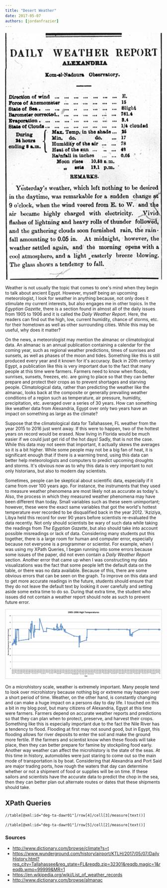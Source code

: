 ```yaml
---
title: "Desert Weather"
date: 2017-05-07
authors: [jordanfrazier]
---
```

![frazier-dailyweatherreport](frazier-dailyweatherreport.png)

Weather is not usually the topic that comes to one's mind when they begin to talk about ancient Egypt. However, myself being an upcoming meteorologist, I look for weather in anything because, not only does it stimulate my current interests, but also engages me in other topics. In the _Egyptian Gazette_, there is a section found in almost all of the daily issues from 1905 to 1906 and it is called the _Daily Weather Report_. Here, the readers can find out the high, low, current humidity, chance of storms, etc. for their hometown as well as other surrounding cities. While this may be useful, why does it matter?

On the news, a meteorologist may mention the almanac or climatological data. An almanac is an annual publication containing a calendar for the coming year, such as regional weather predictions, times of sunrises and sunsets, as well as phases of the moon and tides. Something like this is still produced every year and it known for it's accuracy. Back in 20th century Egypt, a publication like this is very important due to the fact that many people at this time were farmers. Farmers need to know when floods, sunrises, sunsets, freezes, etc. are going to place so that they can better prepare and protect their crops as to prevent shortages and starving people. Climatological data, rather than predicting the weather like the almanac, looks back at the composite or generally prevailing weather conditions of a region such as temperature, air pressure, humidity, precipitation, etc. averaged over a series of 30 years. How can something like weather data from Alexandria, Egypt over only two years have an impact on something as large as the climate?

Suppose that the climatological data for Tallahassee, FL weather from the year 2015 to 2016 just went away. If this were to happen, two of the hottest years on record would be erased. Now living in Florida would be much easier if we could just get rid of the hot days! Sadly, that is not the case. While this data may not seem that important, it actually skews the averages so it is a bit higher. While some people may not be a big fan of heat, it is significant enough that if there is a warming trend, using this data can better help meteorologists and computers to predict upcoming droughts and storms. It's obvious now as to why this data is very important to not only historians, but also to modern day scientists.

Sometimes, people can be skeptical about scientific data, especially if it came from over 100 years ago. For instance, the instruments that they used to measure weather phenomena are most likely not as accurate as today's. Also, the process in which they measured weather phenomena may have been different than today. Small variables such as these seem unimportant; however, these were the exact same variables that got the world's hottest temperature ever recorded to be disqualified back in the year 2012. 'Aziziya, Libya held this record for over 90 years before scientists re-evaluated the data recently. Not only should scientists be wary of such data while taking the readings from _The Egyptian Gazette_, but also should take into account possible misreadings or lack of data. Considering many students put this together, there is a large room for human and computer error, especially because not everyone is a programmer or scientist. For example, when I was using my XPath Queries, I began running into some errors because some issues of the paper, did not even contain a _Daily Weather Report_ section. Another error that came up when I was constructing my data visualizations was the fact that some people left the default data on the table, or there was no data available. Because of this, there are some obvious errors that can be seen on the graph. To improve on this data and to get more accurate readings in the future, students should ensure that they do not leave the default text by looking it over carefully and setting aside some extra time to do so. During that extra time, the student who issues did not contain a weather report should note as such to prevent future error.

![frazier-1905-1906HighTemperatures](frazier-1905-1906HighTemperatures.png)

On a microhistory scale, weather is extremely important. Many people tend to look over microhistory because nothing big or extreme may happen over a short period of time. Weather, on the other hand, is constantly changing and can make a huge impact on a persons day to day life. I touched on this a bit in my blog post, but many citizens of Alexandria, Egypt at this time were farmers. Farmers depend on accurate weather reports and predictions so that they can plan when to protect, preserve, and harvest their crops. Something like this is especially important due to the fact the Nile River has a tendency to flood. Flooding at first may not sound good, but in Egypt, this flooding allows for river deposits to enter the soil and make the ground more fertile. If the farmers and scientist know when these floods will take place, then they can better prepare for famine by stockpiling food early. Another way weather can affect the microhistory is the state of the seas. At this time in history, automobiles were just staring to come out so the main mode of transportation is by boat. Considering that Alexandria and Port Said are major trading ports, how rough the waters that day can determine whether or not a shipment of food or supplies will be on time. If these sailors and scientists have the accurate data to predict the chop in the sea, then they can better plan out alternate routes or dates that these shipments should take.

## XPath Queries

`//table[@xml:id="deg-ta-dawr01"]/row[4]/cell[3]/measure[text()]`

`//table[@xml:id="deg-ta-dawr01"]/row[5]/cell[2]/measure[text()]`

### Sources
- http://www.dictionary.com/browse/climate?s=t
- https://www.wunderground.com/history/airport/KTLH/2017/05/07/DailyHistory.html?req_city=Tallahassee&req_state=FL&reqdb.zip=32301&reqdb.magic=1&reqdb.wmo=99999&MR=1
- https://en.wikipedia.org/wiki/List_of_weather_records
- http://www.dictionary.com/browse/almanac
